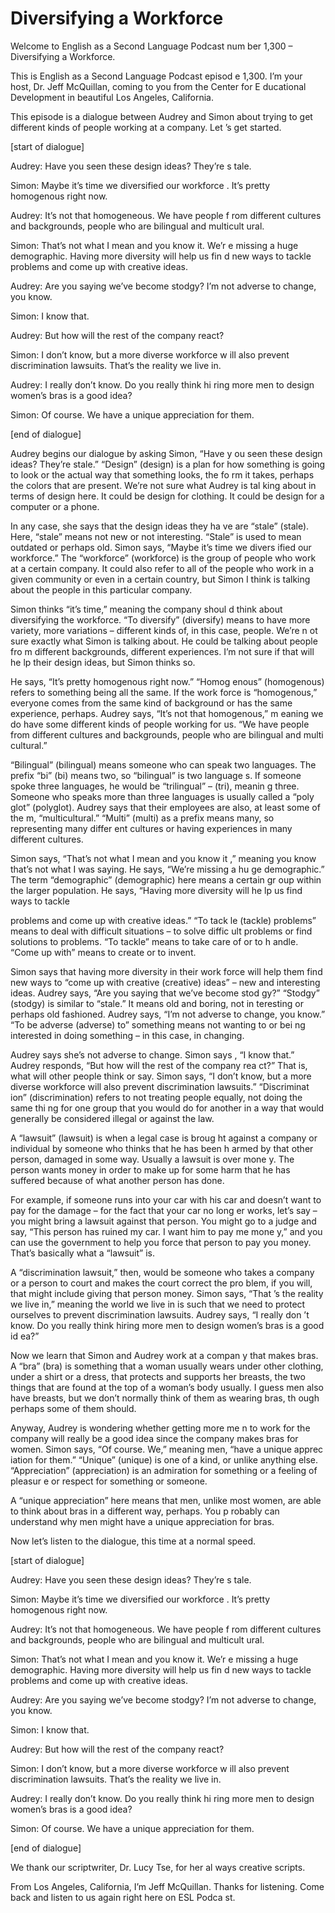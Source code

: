 # Diversifying a Workforce

Welcome to English as a Second Language Podcast num ber 1,300 – Diversifying a Workforce.

This is English as a Second Language Podcast episod e 1,300. I’m your host, Dr. Jeff McQuillan, coming to you from the Center for E ducational Development in beautiful Los Angeles, California.

This episode is a dialogue between Audrey and Simon  about trying to get different kinds of people working at a company. Let ’s get started.

[start of dialogue]

Audrey: Have you seen these design ideas? They’re s tale.

Simon: Maybe it’s time we diversified our workforce . It’s pretty homogenous right now.

Audrey: It’s not that homogeneous. We have people f rom different cultures and backgrounds, people who are bilingual and multicult ural.

Simon: That’s not what I mean and you know it. We’r e missing a huge demographic. Having more diversity will help us fin d new ways to tackle problems and come up with creative ideas.

Audrey: Are you saying we’ve become stodgy? I’m not  adverse to change, you know.

Simon: I know that.

Audrey: But how will the rest of the company react?

Simon: I don’t know, but a more diverse workforce w ill also prevent discrimination lawsuits. That’s the reality we live in.

Audrey: I really don’t know. Do you really think hi ring more men to design women’s bras is a good idea?

Simon: Of course. We have a unique appreciation for  them.

[end of dialogue]

 Audrey begins our dialogue by asking Simon, “Have y ou seen these design ideas? They’re stale.” “Design” (design) is a plan for how something is going to look or the actual way that something looks, the fo rm it takes, perhaps the colors that are present. We’re not sure what Audrey is tal king about in terms of design here. It could be design for clothing. It could be design for a computer or a phone.

In any case, she says that the design ideas they ha ve are “stale” (stale). Here, “stale” means not new or not interesting. “Stale” is used to mean outdated or perhaps old. Simon says, “Maybe it’s time we divers ified our workforce.” The “workforce” (workforce) is the group of people who work at a certain company. It could also refer to all of the people who work in a  given community or even in a certain country, but Simon I think is talking about  the people in this particular company.

Simon thinks “it’s time,” meaning the company shoul d think about diversifying the workforce. “To diversify” (diversify) means to have  more variety, more variations – different kinds of, in this case, people. We’re n ot sure exactly what Simon is talking about. He could be talking about people fro m different backgrounds, different experiences. I’m not sure if that will he lp their design ideas, but Simon thinks so.

He says, “It’s pretty homogenous right now.” “Homog enous” (homogenous) refers to something being all the same. If the work force is “homogenous,” everyone comes from the same kind of background or has the same experience, perhaps. Audrey says, “It’s not that homogenous,” m eaning we do have some different kinds of people working for us. “We have people from different cultures and backgrounds, people who are bilingual and multi cultural.”

“Bilingual” (bilingual) means someone who can speak  two languages. The prefix “bi” (bi) means two, so “bilingual” is two language s. If someone spoke three languages, he would be “trilingual” – (tri), meanin g three. Someone who speaks more than three languages is usually called a “poly glot” (polyglot). Audrey says that their employees are also, at least some of the m, “multicultural.” “Multi” (multi) as a prefix means many, so representing many differ ent cultures or having experiences in many different cultures.

Simon says, “That’s not what I mean and you know it ,” meaning you know that’s not what I was saying. He says, “We’re missing a hu ge demographic.” The term “demographic” (demographic) here means a certain gr oup within the larger population. He says, “Having more diversity will he lp us find ways to tackle

problems and come up with creative ideas.” “To tack le (tackle) problems” means to deal with difficult situations – to solve diffic ult problems or find solutions to problems. “To tackle” means to take care of or to h andle. “Come up with” means to create or to invent.

Simon says that having more diversity in their work force will help them find new ways to “come up with creative (creative) ideas” – new and interesting ideas. Audrey says, “Are you saying that we’ve become stod gy?” “Stodgy” (stodgy) is similar to “stale.” It means old and boring, not in teresting or perhaps old fashioned. Audrey says, “I’m not adverse to change,  you know.” “To be adverse (adverse) to” something means not wanting to or bei ng interested in doing something – in this case, in changing.

Audrey says she’s not adverse to change. Simon says , “I know that.” Audrey responds, “But how will the rest of the company rea ct?” That is, what will other people think or say. Simon says, “I don’t know, but  a more diverse workforce will also prevent discrimination lawsuits.” “Discriminat ion” (discrimination) refers to not treating people equally, not doing the same thi ng for one group that you would do for another in a way that would generally be considered illegal or against the law.

A “lawsuit” (lawsuit) is when a legal case is broug ht against a company or individual by someone who thinks that he has been h armed by that other person, damaged in some way. Usually a lawsuit is over mone y. The person wants money in order to make up for some harm that he has  suffered because of what another person has done.

For example, if someone runs into your car with his  car and doesn’t want to pay for the damage – for the fact that your car no long er works, let’s say – you might bring a lawsuit against that person. You might go to a judge and say, “This person has ruined my car. I want him to pay me mone y,” and you can use the government to help you force that person to pay you  money. That’s basically what a “lawsuit” is.

A “discrimination lawsuit,” then, would be someone who takes a company or a person to court and makes the court correct the pro blem, if you will, that might include giving that person money. Simon says, “That ’s the reality we live in,” meaning the world we live in is such that we need to protect ourselves to prevent discrimination lawsuits. Audrey says, “I really don ’t know. Do you really think hiring more men to design women’s bras is a good id ea?”

Now we learn that Simon and Audrey work at a compan y that makes bras. A “bra” (bra) is something that a woman usually wears  under other clothing, under a shirt or a dress, that protects and supports her breasts, the two things that are found at the top of a woman’s body usually. I guess  men also have breasts, but we don’t normally think of them as wearing bras, th ough perhaps some of them should.

Anyway, Audrey is wondering whether getting more me n to work for the company will really be a good idea since the company makes bras for women. Simon says, “Of course. We,” meaning men, “have a unique apprec iation for them.” “Unique” (unique) is one of a kind, or unlike anything else.  “Appreciation” (appreciation) is an admiration for something or a feeling of pleasur e or respect for something or someone.

A “unique appreciation” here means that men, unlike  most women, are able to think about bras in a different way, perhaps. You p robably can understand why men might have a unique appreciation for bras.

Now let’s listen to the dialogue, this time at a normal speed.

[start of dialogue]

Audrey: Have you seen these design ideas? They’re s tale.

Simon: Maybe it’s time we diversified our workforce . It’s pretty homogenous right now.

Audrey: It’s not that homogeneous. We have people f rom different cultures and backgrounds, people who are bilingual and multicult ural.

Simon: That’s not what I mean and you know it. We’r e missing a huge demographic. Having more diversity will help us fin d new ways to tackle problems and come up with creative ideas.

Audrey: Are you saying we’ve become stodgy? I’m not  adverse to change, you know.

Simon: I know that.

Audrey: But how will the rest of the company react?

Simon: I don’t know, but a more diverse workforce w ill also prevent discrimination lawsuits. That’s the reality we live in.

Audrey: I really don’t know. Do you really think hi ring more men to design women’s bras is a good idea?

Simon: Of course. We have a unique appreciation for  them.

[end of dialogue]

We thank our scriptwriter, Dr. Lucy Tse, for her al ways creative scripts.

From Los Angeles, California, I’m Jeff McQuillan. Thanks for listening. Come back and listen to us again right here on ESL Podca st.

